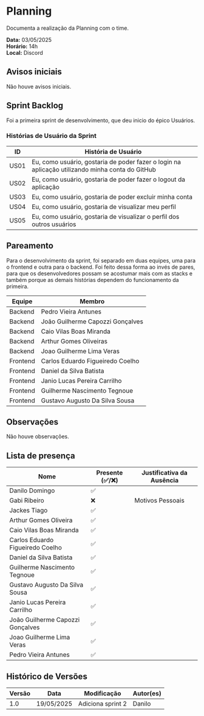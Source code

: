 # Planning

Documenta a realização da Planning com o time.

**Data:** 03/05/2025      
**Horário:** 14h         
**Local:** Discord 


## Avisos iniciais
Não houve avisos iniciais.

## Sprint Backlog

Foi a primeira sprint de desenvolvimento, que deu inicio do épico Usuários.

### Histórias de Usuário da Sprint

| ID   | História de Usuário                                                                             |
| ---- | ----------------------------------------------------------------------------------------------- |
| US01 | Eu, como usuário, gostaria de poder fazer o login na aplicação utilizando minha conta do GitHub |
| US02 | Eu, como usuário, gostaria de poder fazer o logout da aplicação                                 |
| US03 | Eu, como usuário, gostaria de poder excluir minha conta                                         |
| US04 | Eu, como usuário, gostaria de visualizar meu perfil                                             |
| US05 | Eu, como usuário, gostaria de visualizar o perfil dos outros usuários                           |

## Pareamento
Para o desenvolvimento da sprint, foi separado em duas equipes, uma para o frontend e outra para o backend. Foi feito dessa forma ao invés de pares, para que os desenvolvedores possam se acostumar mais com as stacks e também porque as demais histórias dependem do funcionamento da primeira.

| Equipe   | Membro                           |
| -------- | -------------------------------- |
| Backend  | Pedro Vieira Antunes             |
| Backend  | João Guilherme Capozzi Gonçalves |
| Backend  | Caio Vilas Boas Miranda          |
| Backend  | Arthur Gomes Oliveiras           |
| Backend  | Joao Guilherme Lima Veras        |
| Frontend | Carlos Eduardo Figueiredo Coelho |
| Frontend | Daniel da Silva Batista          |
| Frontend | Janio Lucas Pereira Carrilho     |
| Frontend | Guilherme Nascimento Tegnoue     |
| Frontend | Gustavo Augusto Da Silva Sousa   |



## Observações

Não houve observações.

## Lista de presença

| Nome                             | Presente (✅/❌) | Justificativa da Ausência |
| -------------------------------- | -------------- | ------------------------- |
| Danilo Domingo                   | ✅              |                           |
| Gabi Ribeiro                     | ❌              | Motivos Pessoais          |
| Jackes Tiago                     | ✅              |                           |
| Arthur Gomes Oliveira            | ✅              |                           |
| Caio Vilas Boas Miranda          | ✅              |                           |
| Carlos Eduardo Figueiredo Coelho | ✅              |                           |
| Daniel da Silva Batista          | ✅              |                           |
| Guilherme Nascimento Tegnoue     | ✅              |                           |
| Gustavo Augusto Da Silva Sousa   | ✅              |                           |
| Janio Lucas Pereira Carrilho     | ✅              |                           |
| João Guilherme Capozzi Gonçalves | ✅              |                           |
| Joao Guilherme Lima Veras        | ✅              |                           |
| Pedro Vieira Antunes             | ✅              |                           |

## Histórico de Versões

| Versão | Data       | Modificação       | Autor(es) |
| ------ | ---------- | ----------------- | --------- |
| 1.0    | 19/05/2025 | Adiciona sprint 2 | Danilo    |
